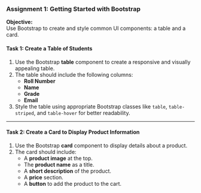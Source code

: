 ### **Assignment 1: Getting Started with Bootstrap**

**Objective:**  
Use Bootstrap to create and style common UI components: a table and a card.  

#### **Task 1: Create a Table of Students**  
1. Use the Bootstrap **table** component to create a responsive and visually appealing table.  
2. The table should include the following columns:  
   - **Roll Number**  
   - **Name**  
   - **Grade**  
   - **Email**  
3. Style the table using appropriate Bootstrap classes like `table`, `table-striped`, and `table-hover` for better readability.  
---

#### **Task 2: Create a Card to Display Product Information**  
1. Use the Bootstrap **card** component to display details about a product.  
2. The card should include:  
   - A **product image** at the top.  
   - The **product name** as a title.  
   - A **short description** of the product.  
   - A **price** section.  
   - A **button** to add the product to the cart.  
 
